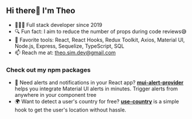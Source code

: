 ## Hi there👋 I'm Theo

- 👨🏻‍💻 Full stack developer since 2019
- 🔍 Fun fact: I aim to reduce the number of props during code reviews😅  
- 🧰 Favorite tools: React, React Hooks, Redux Toolkit, Axios, Material UI, Node.js, Express, Sequelize, TypeScript, SQL  
- 📫 Reach me at: theo.sim.dev@gmail.com

### Check out my npm packages

- 🚨 Need alerts and notifications in your React app? [**mui-alert-provider**](https://www.npmjs.com/package/mui-alert-provider) helps you integrate Material UI alerts in minutes. Trigger alerts from anywhere in your component tree  
- 🌍 Want to detect a user's country for free? [**use-country**](https://www.npmjs.com/package/use-country) is a simple hook to get the user's location without hassle.

